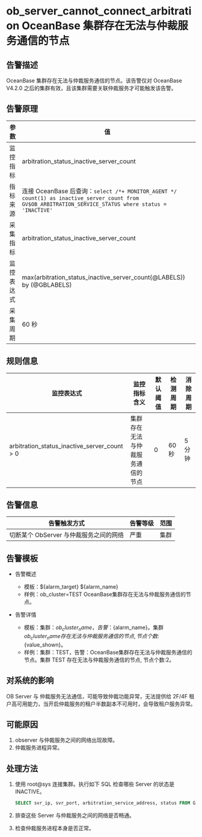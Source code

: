 # ob_server_cannot_connect_arbitration OceanBase 集群存在无法与仲裁服务通信的节点

## 告警描述

OceanBase 集群存在无法与仲裁服务通信的节点。该告警仅对 OceanBase V4.2.0 之后的集群有效，且该集群需要关联仲裁服务才可能触发该告警。

## 告警原理

| 参数 | 值 |
| --- | --- |
| 监控指标 | arbitration_status_inactive_server_count |
| 指标来源 | 连接 OceanBase 后查询：`select /*+ MONITOR_AGENT */ count(1) as inactive_server_count from GV$OB_ARBITRATION_SERVICE_STATUS where status = 'INACTIVE'` |
| 采集指标 | arbitration_status_inactive_server_count |
| 监控表达式 | max(arbitration_status_inactive_server_count{@LABELS}) by (@GBLABELS) |
| 采集周期 | 60 秒 |

## 规则信息

| 监控表达式 | 监控指标含义 | 默认阈值 | 检测周期 | 消除周期 |
| --- | --- | --- | --- | --- |
| arbitration_status_inactive_server_count > 0 | 集群存在无法与仲裁服务通信的节点 | 0 | 60 秒 | 5 分钟 |

## 告警信息

| 告警触发方式 | 告警等级 | 范围 |
| --- | --- | --- |
| 切断某个 ObServer 与仲裁服务之间的网络 | 严重 | 集群 |

## 告警模板

* 告警概述

  * 模板：${alarm_target} ${alarm_name}
  * 样例：ob_cluster=TEST  OceanBase集群存在无法与仲裁服务通信的节点。

* 告警详情

  * 模板：集群：${ob_cluster_name}，告警：${alarm_name}。集群 ${ob_cluster_name} 存在无法与仲裁服务通信的节点, 节点个数:${value_shown}。
  * 样例：集群：TEST，告警：OceanBase集群存在无法与仲裁服务通信的节点。集群 TEST 存在无法与仲裁服务通信的节点, 节点个数:2。

## 对系统的影响

OB Server 与 仲裁服务无法通信，可能导致仲裁功能异常，无法提供给 2F/4F 租户高可用能力，当开启仲裁服务的租户半数副本不可用时，会导致租户服务异常。

## 可能原因

1. observer 与仲裁服务之间的网络出现故障。
2. 仲裁服务进程异常。

## 处理方法

1. 使用 root@sys 连接集群。执行如下 SQL 检查哪些 Server 的状态是 INACTIVE。

    ```sql
    SELECT svr_ip, svr_port, arbitration_service_address, status FROM GV$OB_ARBITRATION_SERVICE_STATUS;
    ```

2. 排查这些 Server 与仲裁服务之间的网络是否畅通。
3. 检查仲裁服务进程本身是否正常。
